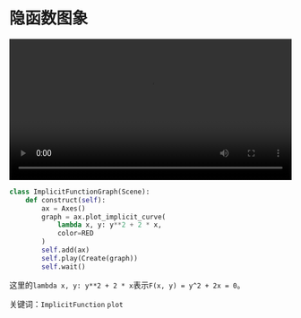 # 隐函数图象

<video controls loop style="width:100%;">
    <source src=../_static/ImplicitFunctionGraph.mp4 type="video/mp4"> </source>
</video>

```python
class ImplicitFunctionGraph(Scene):
    def construct(self):
        ax = Axes()
        graph = ax.plot_implicit_curve(
            lambda x, y: y**2 + 2 * x,
            color=RED
        )
        self.add(ax)
        self.play(Create(graph))
        self.wait()
```

这里的`lambda x, y: y**2 + 2 * x`表示`F(x, y) = y^2 + 2x = 0`。

关键词：`ImplicitFunction` `plot`